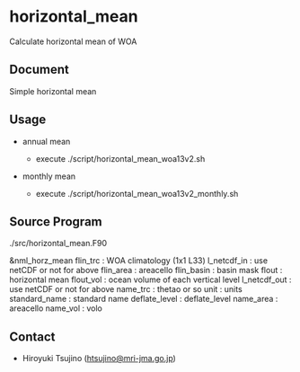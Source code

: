 horizontal_mean
========

Calculate horizontal mean of WOA


Document
--------

  Simple horizontal mean


Usage
--------

  * annual mean

    - execute ./script/horizontal_mean_woa13v2.sh

  * monthly mean

    - execute ./script/horizontal_mean_woa13v2_monthly.sh


Source Program
---------

./src/horizontal_mean.F90

&nml_horz_mean
  flin_trc      : WOA climatology (1x1 L33)
  l_netcdf_in   : use netCDF or not for above
  flin_area     : areacello
  flin_basin    : basin mask
  flout         : horizontal mean
  flout_vol     : ocean volume of each vertical level
  l_netcdf_out  : use netCDF or not for above
  name_trc      : thetao or so
  unit          : units
  standard_name : standard name
  deflate_level : deflate_level
  name_area     : areacello
  name_vol      : volo


Contact
-------

  * Hiroyuki Tsujino (htsujino@mri-jma.go.jp)
